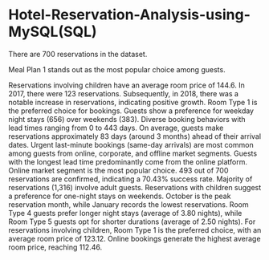 # Hotel-Reservation-Analysis-using-MySQL(SQL)

There are 700 reservations in the dataset.

Meal Plan 1 stands out as the most popular choice among guests.

Reservations involving children have an average room price of 144.6.
In 2017, there were 123 reservations. Subsequently, in 2018, there was a notable increase in reservations, indicating positive growth.
Room Type 1 is the preferred choice for bookings.
Guests show a preference for weekday night stays (656) over weekends (383).
Diverse booking behaviors with lead times ranging from 0 to 443 days. On average, guests make reservations approximately 83 days (around 3 months) ahead of their arrival dates.
Urgent last-minute bookings (same-day arrivals) are most common among guests from online, corporate, and offline market segments.
      Guests with the longest lead time predominantly come from the online platform.
Online market segment is the most popular choice.
493 out of 700 reservations are confirmed, indicating a 70.43% success rate.
Majority of reservations (1,316) involve adult guests.
Reservations with children suggest a preference for one-night stays on weekends.
October is the peak reservation month, while January records the lowest reservations.
Room Type 4 guests prefer longer night stays (average of 3.80 nights), while Room Type 5 guests opt for shorter durations (average of 2.50 nights).
For reservations involving children, Room Type 1 is the preferred choice, with an average room price of 123.12.
Online bookings generate the highest average room price, reaching 112.46.
